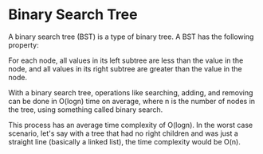 # Binary Search Tree

A binary search tree (BST) is a type of binary tree. A BST has the following property:

For each node, all values in its left subtree are less than the value in the node, and all values in its right subtree are greater than the value in the node.

With a binary search tree, operations like searching, adding, and removing can be done in O(logn) time on average, where n is the number of nodes in the tree, using something called binary search.

This process has an average time complexity of O(logn). In the worst case scenario, let's say with a tree that had no right children and was just a straight line (basically a linked list), the time complexity would be O(n). 
